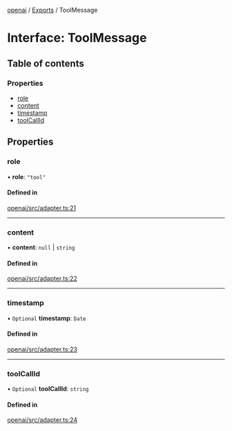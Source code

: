 <!-- 
 ⚠️  AUTO-GENERATED FILE - DO NOT EDIT MANUALLY
 This file is automatically generated by scripts/docs-generator.js
 To make changes, edit the source TypeScript files or update the generator script
-->

[openai](../../) / [Exports](../modules) / ToolMessage

# Interface: ToolMessage

## Table of contents

### Properties

- [role](ToolMessage#role)
- [content](ToolMessage#content)
- [timestamp](ToolMessage#timestamp)
- [toolCallId](ToolMessage#toolcallid)

## Properties

### role

• **role**: ``"tool"``

#### Defined in

[openai/src/adapter.ts:21](https://github.com/woojubb/robota/blob/87419dbb26faf50d7f1d60ae717fbe215743d1f6/packages/openai/src/adapter.ts#L21)

___

### content

• **content**: ``null`` \| `string`

#### Defined in

[openai/src/adapter.ts:22](https://github.com/woojubb/robota/blob/87419dbb26faf50d7f1d60ae717fbe215743d1f6/packages/openai/src/adapter.ts#L22)

___

### timestamp

• `Optional` **timestamp**: `Date`

#### Defined in

[openai/src/adapter.ts:23](https://github.com/woojubb/robota/blob/87419dbb26faf50d7f1d60ae717fbe215743d1f6/packages/openai/src/adapter.ts#L23)

___

### toolCallId

• `Optional` **toolCallId**: `string`

#### Defined in

[openai/src/adapter.ts:24](https://github.com/woojubb/robota/blob/87419dbb26faf50d7f1d60ae717fbe215743d1f6/packages/openai/src/adapter.ts#L24)

